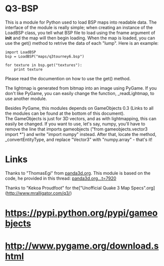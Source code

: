 Q3-BSP
======
This is a module for Python used to load BSP maps into readable data. The interface of the module is
really simple; when creating an instance of the LoadBSP class, you tell what BSP file to load using
the fname argument of __init__ and the map will then begin loading. When the map is loaded, you can
use the get() method to retrive the data of each "lump". Here is an example:  

```
import LoadBSP
bsp = LoadBSP("maps/q3tourney6.bsp")

for texture in bsp.get("textures"):
    print texture
```
  
Please read the documention on how to use the get() method.  
  
The lightmap is generated from bitmap into an image using PyGame. If you don't like PyGame, you can
easily change the function, _readLightmap, to use another module.  
  
Besides PyGame, this modules depends on GameObjects 0.3 (Links to all the modules can be found at
the bottom of this document).  
The GameObjects is just for 3D vectors, and as with lightmapping, this can easily be changed. If you
want to use, let's say, numpy, you'll have to remove the line that imports gameobjects ("from
gameobjects.vector3 import *") and write "import numpy" instead. After that, locate the method,
_convertEntityType, and replace "Vector3" with "numpy.array" - that's it!  
  
  
  
Links
======
Thanks to "ThomasEgi" from [panda3d.org](https://panda3d.org). This module is based on the code, he
provided in this thread: [panda3d.org...t=7920](https://www.panda3d.org/forums/viewtopic.php?t=7920)

Thanks to "Kekoa Proudfoot" for the["Unofficial Quake 3 Map Specs".org]
(http://www.mralligator.com/q3/)
# https://pypi.python.org/pypi/gameobjects
# http://www.pygame.org/download.shtml